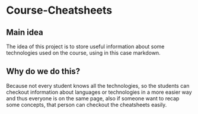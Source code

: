 # Course-Cheatsheets

## Main idea

The idea of this project is to store useful information about some technologies used on the course,
using in this case markdown. 

## Why do we do this?

Because not every student knows all the technologies, so the students can checkout information about
languages or technologies in a more easier way and thus everyone is on the same page, also if 
someone want to recap some concepts, that person can checkout the cheatsheets easily.